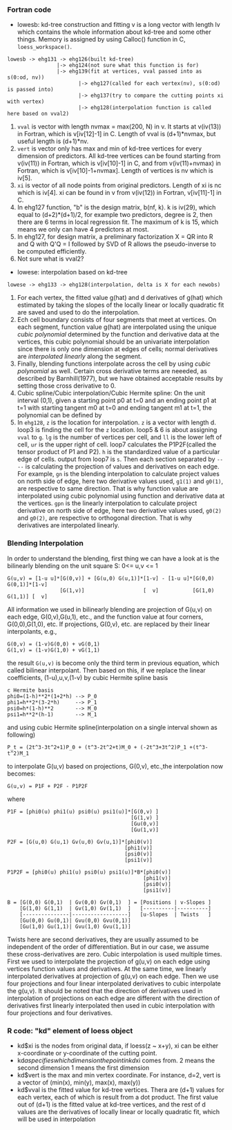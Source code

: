 ### Fortran code ###
- lowesb: kd-tree construction and fitting
v is a long vector with length lv which contains the whole information about kd-tree and some other
things. Memory is assigned by using Calloc() function in C, `loess_workspace()`.
```
lowesb -> ehg131 -> ehg126(built kd-tree)
                |-> ehg124(not sure what this function is for)
                |-> ehg139(fit at vertices, vval passed into as s(0:od, nv))
                       |-> ehg127(called for each vertex(nv), s(0:od) is passed into)
                       |-> ehg137(try to compare the cutting points xi with vertex)
                       |-> ehg128(interpolation function is called here based on vval2)
```	
  1. `vval` is vector with length nvmax = max(200, N) in v. It starts at v(iv(13)) in Fortran, which is 
v[iv[12]-1] in C. Length of vval is (d+1)\*nvmax, but useful length is (d+1)\*nv.
  2. `vert` is vector only has max and min of kd-tree vertices for every dimension of predictors. All kd-tree
vertices can be found starting from v(iv(11)) in Fortran, which is v[iv[10]-1] in C, and from 
v(iv(11)+nvmax) in Fortran, which is v[iv[10]-1+nvmax]. Length of vertices is nv which is iv[5].
  3. `xi` is vector of all node points from original predictors. Length of xi is nc which is iv[4]. xi
can be found in v from v(iv(12)) in Fortran, v[iv[11]-1] in C.
  4. In ehg127 function, "b" is the design matrix, b(nf, k). k is iv(29), which equal to 
(d+2)\*(d+1)/2, for example two predictors, degree is 2, then there are 6 terms in local 
regression fit. The maximum of k is 15, which means we only can have 4 predictors at most.
  5. In ehg127, for design matrix, a preliminary factorization X = QR into R and Q with Q'Q = I
followed by SVD of R allows the pseudo-inverse to be computed efficiently.
  6. Not sure what is vval2?

- lowese: interpolation based on kd-tree
```
lowese -> ehg133 -> ehg128(interpolation, delta is X for each newobs)
```
  1. For each vertex, the fitted value g(hat) and d derivatives of g(hat) which estimated by taking the
slopes of the locally linear or locally quadratic fit are saved and used to do the interpolation.
  2. Ech cell boundary consists of four segments that meet at vertices. On each segment, function value
g(hat) are interpolated using the unique *cubic polynomial* determined by the function and derivative 
data at the vertices, this cubic polynomial should be an univariate interpolation since there is only one
dimension at edges of cells; normal derivatives are *interpolated linearly* along the segment.
  3. Finally, blending functions interpolate across the cell by using *cubic polynomial* as well. Certain 
cross derivative terms are neeeded, as described by Barnhill(1977), but we have obtained acceptable 
results by setting those cross derivative to 0.
  4. Cubic spline/Cubic interpolation/Cubic Hermite spline:
On the unit interval (0,1), given a starting point p0 at t=0 and an ending point p1 at t=1 with starting 
tangent m0 at t=0 and ending tangent m1 at t=1, the polynomial can be defined by
  5. In `ehg128`, `z` is the location for interpolation. `z` is a vector with length d. 
loop3 is finding the cell for the `z` location.
loop5 & 6 is about assigning `vval` to `g`.
`lg` is the number of vertices per cell, and `ll` is the lower left of cell, `ur` is the upper right of 
cell.
loop7 calculates the P1P2F(called the tensor product of P1 and P2). `h` is the standardized  value of a particular
edge of cells. output from loop7 is `s`.
Then each section separated by `----` is calculating the projection of values and derivatives on each edge. For
example, `gn` is the blending interpolation to calculate project values on north side of edge, here two 
derivative values used, `g1(1)` and `g0(1)`, are respective to same direction. That is why function value
are interpolated using cubic polynomial using function and derivative data at the vertices.
`gpn` is the linearly interpolation to calculate project derivative on north side of edge, here two derivative 
values used, `g0(2)` and `g0(2)`, are respective to orthogonal direction. That is why derivatives are interpolated
linearly.

### Blending Interpolation ###
In order to understand the blending, first thing we can have a look at is the bilinearly blending on the unit
square S: 0<= u,v <= 1
```
G(u,v) = [1-u u]*[G(0,v)] + [G(u,0) G(u,1)]*[1-v] - [1-u u]*[G(0,0) G(0,1)]*[1-v]
				 [G(1,v)]				    [  v]			[G(1,0) G(1,1)] [  v]
```
All information we used in bilinearly blending are projection of G(u,v) on each edge, G(0,v),G(u,1), etc.,
and the function value at four corners, G(0,0),G(1,0), etc. If projections, G(0,v), etc. are replaced by their
linear interpolants, e.g.,
```
G(0,v) = (1-v)G(0,0) + vG(0,1)
G(1,v) = (1-v)G(1,0) + vG(1,1)
```
the result `G(u,v)` is become only the third term in previous equation, which called bilinear interpolant.
Then based on this, if we replace the linear coefficients, (1-u),u,v,(1-v) by cubic Hermite spline basis
```
c Hermite basis
phi0=(1-h)**2*(1+2*h) --> P_0
phi1=h**2*(3-2*h)     --> P_1
psi0=h*(1-h)**2       --> M_0
psi1=h**2*(h-1)       --> M_1
```
and using cubic Hermite spline(interpolation on a single interval shown as following) 
```
P_t = (2t^3-3t^2+1)P_0 + (t^3-2t^2+t)M_0 + (-2t^3+3t^2)P_1 +(t^3-t^2)M_1
```
to interpolate G(u,v) based on projections, G(0,v), etc.,the interpolation now becomes:
```
G(u,v) = P1F + P2F - P1P2F
```
where
```
P1F = [phi0(u) phi1(u) psi0(u) psi1(u)]*[G(0,v) ]
										[G(1,v) ]
										[Gu(0,v)]
										[Gu(1,v)]

P2F = [G(u,0) G(u,1) Gv(u,0) Gv(u,1)]*[phi0(v)]
                                      [phi1(v)]
                                      [psi0(v)]
                                      [psi1(v)]

P1P2F = [phi0(u) phi1(u) psi0(u) psi1(u)]*B*[phi0(v)]
	                                        [phi1(v)]
      		                                [psi0(v)]
            	                            [psi1(v)]

B = [G(0,0) G(0,1)  | Gv(0,0) Gv(0,1)  ] = [Positions | v-Slopes ]
    [G(1,0) G(1,1)  | Gv(1,0) Gv(1,1)  ]   [----------|----------]
    [---------------|------------------]   [u-Slopes  | Twists   ]
    [Gu(0,0) Gu(0,1)| Gvu(0,0) Gvu(0,1)] 
	[Gu(1,0) Gu(1,1)| Gvu(1,0) Gvu(1,1)]
```
Twists here are second derivatives, they are usually assumed to be independent of the 
order of differentiation. But in our case, we assume these cross-derivatives are zero.
Cubic interpolation is used multiple times. First we used to interpolate the projection of g(u,v) 
on each edge using vertices function values and derivatives. At the same time, we linearly 
interpolated derivatives at projection of g(u,v) on each edge. Then we use four projections and four
linear interpolated derivatives to cubic interpolate the g(u,v). It should be noted that the 
direction of derivatives used in interpolation of projections on each edge are different with the
direction of derivatives first linearly interpolated then used in cubic interpolation with four
projections and four derivatives.

### R code: "kd" element of loess object ###
- kd$xi is the nodes from original data, if loess(z \~ x+y), xi can be either x-coordinate or 
y-coordinate of the cutting point.
- kd$a specifies which dimension the point in kd$xi comes from.
2 means the second dimension
1 means the first dimension
- kd$vert is the max and min vertex coordinate. For instance, d=2, vert is a vector of
(min(x), min(y), max(x), max(y)) 
- kd$vval is the fitted value for kd-tree vertices. Thera are (d+1) values for each vertex, each of
which is result from a dot product. The first value out of (d+1) is the fitted value at kd-tree
vertices, and the rest of d values are the derivatives of locally linear or locally quadratic fit,
which will be used in interpolation

